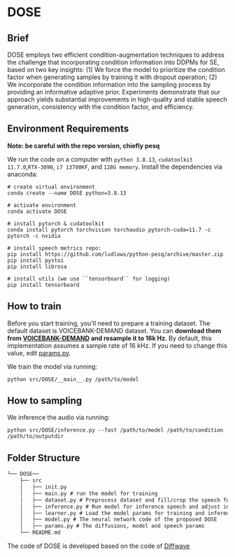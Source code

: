 # DOSE
## Brief
 DOSE employs two efficient condition-augmentation techniques to address the challenge that incorporating condition information into DDPMs for SE, based on two key insights: (1) We force the model to prioritize the condition factor when generating samples by training it with dropout operation; (2) We incorporate the condition information into the sampling process by providing an informative adaptive prior. Experiments demonstrate that our approach yields substantial improvements in high-quality and stable speech generation, consistency with the condition factor, and efficiency.

## Environment Requirements
**Note: be careful with the repo version, chiefly pesq**

We run the code on a computer with `python 3.8.13`, `cudatoolkit 11.7.0`,`RTX-3090`, `i7 13700KF`, and `128G memory`. Install the dependencies via anaconda:

```
# create virtual environment
conda create --name DOSE python=3.8.13

# activate environment
conda activate DOSE

# install pytorch & cudatoolkit
conda install pytorch torchvision torchaudio pytorch-cuda=11.7 -c pytorch -c nvidia

# install speech metrics repo:
pip install https://github.com/ludlows/python-pesq/archive/master.zip
pip install pystoi
pip install librosa

# install utils (we use ``tensorboard`` for logging)
pip install tensorboard
```

## How to train
Before you start training, you'll need to prepare a training dataset. The default dataset is VOICEBANK-DEMAND dataset. You can **download them from [VOICEBANK-DEMAND](https://doi.org/10.7488/ds/2117) and resample it to 16k Hz**. By default, this implementation assumes a sample rate of 16 kHz. If you need to change this value, edit [params.py](https://github.com/lmnt-com/diffwave/blob/master/src/diffwave/params.py).

We train the model via running:

```
python src/DOSE/__main__.py /path/to/model
```
## How to sampling
We inference the audio via running:
```
python src/DOSE/inference.py --fast /path/to/model /path/to/condition /path/to/outputdir
```

## Folder Structure

```tex
└── DOSE──
	├── src
	│	├── init.py 
	│	├── main.py # run the model for training
	│	├── dataset.py # Preprocess dataset and fill/crop the speech for the model running
	│	├── inference.py # Run model for inference speech and adjust inference-steps
	│	├── learner.py # Load the model params for training and inferencing and save checkpoints
	│	├── model.py # The neural network code of the proposed DOSE
	│	├── params.py # The diffusions, model and speech params
	└── README.md
```

The code of DOSE is developed based on the code of [Diffwave](https://github.com/lmnt-com/diffwave) 
